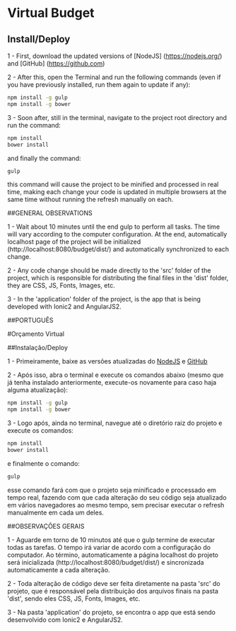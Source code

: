 # Virtual Budget

## Install/Deploy

1 - First, download the updated versions of [NodeJS] (https://nodejs.org/) and [GitHub] (https://github.com)

2 - After this, open the Terminal and run the following commands (even if you have previously installed, run them again to update if any):

```bash
npm install -g gulp
npm install -g bower
```

3 - Soon after, still in the terminal, navigate to the project root directory and run the command:

```bash
npm install
bower install
```

and finally the command:

```bash
gulp
```

this command will cause the project to be minified and processed in real time, making each change your code is updated in multiple browsers at the same time without running the refresh manually on each.

##GENERAL OBSERVATIONS

1 - Wait about 10 minutes until the end gulp to perform all tasks. The time will vary according to the computer configuration. At the end, automatically localhost page of the project will be initialized (http://localhost:8080/budget/dist/) and automatically synchronized to each change.

2 - Any code change should be made directly to the 'src' folder of the project, which is responsible for distributing the final files in the 'dist' folder, they are CSS, JS, Fonts, Images, etc.

3 - In the 'application' folder of the project, is the app that is being developed with Ionic2 and AngularJS2.



##PORTUGUÊS

#Orçamento Virtual

##Instalação/Deploy

1 - Primeiramente, baixe as versões atualizadas do [NodeJS](https://nodejs.org/) e [GitHub](https://github.com)

2 - Após isso, abra o terminal e execute os comandos abaixo (mesmo que já tenha instalado anteriormente, execute-os novamente para caso haja alguma atualização):

```bash
npm install -g gulp
npm install -g bower
```

3 - Logo após, ainda no terminal, navegue até o diretório raiz do projeto e execute os comandos:

```bash
npm install
bower install
```

e finalmente o comando:

```bash
gulp
```

esse comando fará com que o projeto seja minificado e processado em tempo real, fazendo com que cada alteração do seu código seja atualizado em vários navegadores ao mesmo tempo, sem precisar executar o refresh manualmente em cada um deles.

##OBSERVAÇÕES GERAIS

1 - Aguarde em torno de 10 minutos até que o gulp termine de executar todas as tarefas. O tempo irá variar de acordo com a configuração do computador. Ao término, automaticamente a página localhost do projeto será inicializada (http://localhost:8080/budget/dist/) e sincronizada automaticamente a cada alteração.

2 - Toda alteração de código deve ser feita diretamente na pasta 'src' do projeto, que é responsável pela distribuição dos arquivos finais na pasta 'dist', sendo eles CSS, JS, Fonts, Images, etc.

3 - Na pasta 'application' do projeto, se encontra o app que está sendo desenvolvido com Ionic2 e AngularJS2.